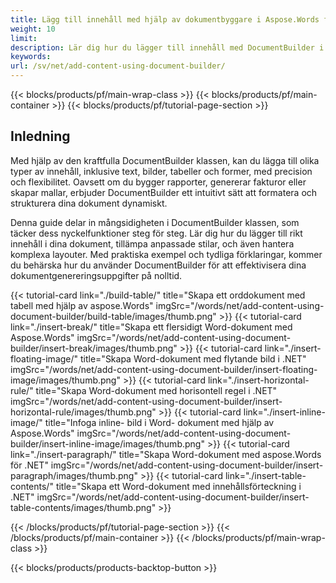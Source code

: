 ```yaml
---
title: Lägg till innehåll med hjälp av dokumentbyggare i Aspose.Words för .NET 
weight: 10
limit:
description: Lär dig hur du lägger till innehåll med DocumentBuilder i Aspose.Words for .NET. Lägg till text, bilder, tabeller och former i Word-dokument sömlöst med steg-för-steg-vägledning.
keywords:
url: /sv/net/add-content-using-document-builder/
---
```

{{< blocks/products/pf/main-wrap-class >}}
{{< blocks/products/pf/main-container >}}
{{< blocks/products/pf/tutorial-page-section >}}

## Inledning
 
Med hjälp av den kraftfulla DocumentBuilder klassen, kan du lägga till olika typer av innehåll, inklusive text, bilder, tabeller och former, med precision och flexibilitet. Oavsett om du bygger rapporter, genererar fakturor eller skapar mallar, erbjuder DocumentBuilder ett intuitivt sätt att formatera och strukturera dina dokument dynamiskt.  

Denna guide delar in mångsidigheten i DocumentBuilder klassen, som täcker dess nyckelfunktioner steg för steg. Lär dig hur du lägger till rikt innehåll i dina dokument, tillämpa anpassade stilar, och även hantera komplexa layouter. Med praktiska exempel och tydliga förklaringar, kommer du behärska hur du använder DocumentBuilder för att effektivisera dina dokumentgenereringsuppgifter på nolltid.

{{< tutorial-card link="./build-table/" title="Skapa ett orddokument med tabell med hjälp av aspose.Words" imgSrc="/words/net/add-content-using-document-builder/build-table/images/thumb.png" >}}
{{< tutorial-card link="./insert-break/" title="Skapa ett flersidigt Word-dokument med Aspose.Words" imgSrc="/words/net/add-content-using-document-builder/insert-break/images/thumb.png" >}}
{{< tutorial-card link="./insert-floating-image/" title="Skapa Word-dokument med flytande bild i .NET" imgSrc="/words/net/add-content-using-document-builder/insert-floating-image/images/thumb.png" >}}
{{< tutorial-card link="./insert-horizontal-rule/" title="Skapa Word-dokument med horisontell regel i .NET" imgSrc="/words/net/add-content-using-document-builder/insert-horizontal-rule/images/thumb.png" >}}
{{< tutorial-card link="./insert-inline-image/" title="Infoga inline- bild i Word- dokument med hjälp av Aspose.Words" imgSrc="/words/net/add-content-using-document-builder/insert-inline-image/images/thumb.png" >}}
{{< tutorial-card link="./insert-paragraph/" title="Skapa Word-dokument med aspose.Words för .NET" imgSrc="/words/net/add-content-using-document-builder/insert-paragraph/images/thumb.png" >}}
{{< tutorial-card link="./insert-table-contents/" title="Skapa ett Word-dokument med innehållsförteckning i .NET" imgSrc="/words/net/add-content-using-document-builder/insert-table-contents/images/thumb.png" >}}

{{< /blocks/products/pf/tutorial-page-section >}}
{{< /blocks/products/pf/main-container >}}
{{< /blocks/products/pf/main-wrap-class >}}

{{< blocks/products/products-backtop-button >}}
